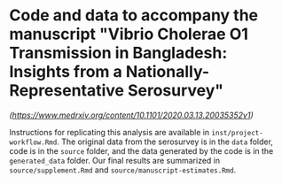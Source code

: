 # Code and data to accompany the manuscript "Vibrio Cholerae O1 Transmission in Bangladesh: Insights from a Nationally-Representative Serosurvey" 
_(https://www.medrxiv.org/content/10.1101/2020.03.13.20035352v1)_

Instructions for replicating this analysis are available in `inst/project-workflow.Rmd`.
The original data from the serosurvey is in the `data` folder, code is in the `source` folder, and the data generated by the code is in the `generated_data` folder.
Our final results are summarized in `source/supplement.Rmd` and `source/manuscript-estimates.Rmd`.
